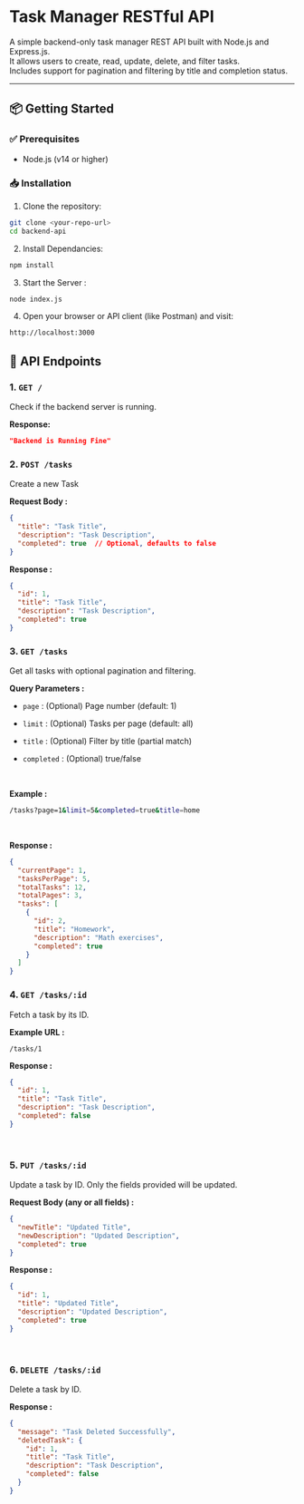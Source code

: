 # Task Manager RESTful API

A simple backend-only task manager REST API built with Node.js and Express.js.  
It allows users to create, read, update, delete, and filter tasks.  
Includes support for pagination and filtering by title and completion status.

---

## 📦 Getting Started

### ✅ Prerequisites
- Node.js (v14 or higher)

### 📥 Installation

1. Clone the repository:
```bash
git clone <your-repo-url>
cd backend-api
```

2. Install Dependancies:
```bash
npm install
```

3. Start the Server :
```bash
node index.js
```

4. Open your browser or API client (like Postman) and visit:

```bash
http://localhost:3000
```

## 🚀 API Endpoints

### 1. `GET /`
Check if the backend server is running.

**Response:**
```json
"Backend is Running Fine"
```

### 2. `POST /tasks`
Create a new Task

**Request Body :**

```json
{
  "title": "Task Title",
  "description": "Task Description",
  "completed": true  // Optional, defaults to false
}
```

**Response :**
```json
{
  "id": 1,
  "title": "Task Title",
  "description": "Task Description",
  "completed": true
}
```

### 3. `GET /tasks`

Get all tasks with optional pagination and filtering.

**Query Parameters :**

- `page` : (Optional) Page number (default: 1)

- `limit` : (Optional) Tasks per page (default: all)

- `title` : (Optional) Filter by title (partial match)

- `completed` : (Optional) true/false

<br>

**Example :**

```bash
/tasks?page=1&limit=5&completed=true&title=home
```
<br>

**Response :**
```json
{
  "currentPage": 1,
  "tasksPerPage": 5,
  "totalTasks": 12,
  "totalPages": 3,
  "tasks": [
    {
      "id": 2,
      "title": "Homework",
      "description": "Math exercises",
      "completed": true
    }
  ]
}
```

### 4. `GET /tasks/:id`

Fetch a task by its ID.

**Example URL :**
```
/tasks/1 
```

**Response :**

```json
{
  "id": 1,
  "title": "Task Title",
  "description": "Task Description",
  "completed": false
}
```

<br>

### 5. `PUT /tasks/:id`
Update a task by ID. Only the fields provided will be updated.

**Request Body (any or all fields) :**
```json
{
  "newTitle": "Updated Title",
  "newDescription": "Updated Description",
  "completed": true
}
```

**Response :**
```json
{
  "id": 1,
  "title": "Updated Title",
  "description": "Updated Description",
  "completed": true
}
```
<br>

### 6. `DELETE /tasks/:id`
Delete a task by ID.

**Response :**
```json
{
  "message": "Task Deleted Successfully",
  "deletedTask": {
    "id": 1,
    "title": "Task Title",
    "description": "Task Description",
    "completed": false
  }
}
```



